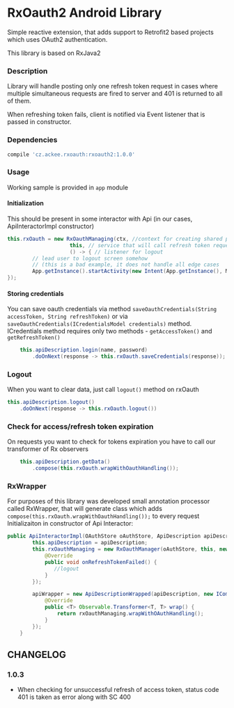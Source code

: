# RxOauth2 Android Library

Simple reactive extension, that adds support to Retrofit2 based projects which uses OAuth2 authentication. 

This library is based on RxJava2

### Description
Library will handle posting only one refresh token request in cases where multiple simultaneous requests are fired to server and 401 is returned to all of them.

When refreshing token fails, client is notified via Event listener that is passed in constructor. 

### Dependencies
```groovy
compile 'cz.ackee.rxoauth:rxoauth2:1.0.0'

```

### Usage
Working sample is provided in `app` module
#### Initialization
This should be present in some interactor with Api (in our cases, ApiInteractorImpl constructor)
```java
this.rxOauth = new RxOauthManaging(ctx, //context for creating shared preferneces with oauth info
                    this, // service that will call refresh token request
                    () -> { // listener for logout
        // lead user to logout screen somehow
        // (this is a bad example, it does not handle all edge cases
        App.getInstance().startActivity(new Intent(App.getInstance(), MainActivity.class).addFlags(Intent.FLAG_ACTIVITY_NEW_TASK));
});
```
#### Storing credentials
You can save oauth credentials via method `saveOauthCredentials(String accessToken, String refreshToken)` or via `saveOauthCredentials(ICredentialsModel credentials)` method. ICredentials method requires only two methods - `getAccessToken()` and `getRefreshToken()`
```java
    this.apiDescription.login(name, password)
        .doOnNext(response -> this.rxOauth.saveCredentials(response));
```
### Logout
When you want to clear data, just call `logout()` method on rxOauth
```java
this.apiDescription.logout()
    .doOnNext(response -> this.rxOauth.logout())
```

### Check for access/refresh token expiration
On requests you want to check for tokens expiration you have to call our transformer of Rx observers
```java
    this.apiDescription.getData()
        .compose(this.rxOauth.wrapWithOauthHandling());
```

### RxWrapper
For purposes of this library was developed small annotation processor called RxWrapper, that will generate class which adds `compose(this.rxOauth.wrapWithOauthHandling());` to every request
Initializaiton in constructor of Api Interactor:
```java
public ApiInteractorImpl(OAuthStore oAuthStore, ApiDescription apiDescription) {
        this.apiDescription = apiDescription;
        this.rxOauthManaging = new RxOauthManager(oAuthStore, this, new IOauthEventListener() {
            @Override
            public void onRefreshTokenFailed() {
               //logout
            }
        });

        apiWrapper = new ApiDescriptionWrapped(apiDescription, new IComposeWrapper() {
            @Override
            public <T> Observable.Transformer<T, T> wrap() {
                return rxOauthManaging.wrapWithOAuthHandling();
            }
        });
    }
```


## CHANGELOG
### 1.0.3
- When checking for unsuccessful refresh of access token, status code 401 is taken as error along with SC 400